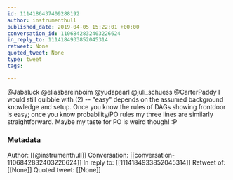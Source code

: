 ```yaml
---
id: 1114186437409288192
author: instrumenthull
published_date: 2019-04-05 15:22:01 +00:00
conversation_id: 1106842832403226624
in_reply_to: 1114184933852045314
retweet: None
quoted_tweet: None
type: tweet
tags:

---
```


@Jabaluck @eliasbareinboim @yudapearl @juli_schuess @CarterPaddy I would still quibble with (2) -- "easy" depends on the assumed background knowledge and setup. Once you know the rules of DAGs showing frontdoor is easy; once you know probability/PO rules my three lines are similarly straightforward. Maybe my taste for PO is weird though! :P

### Metadata

Author: [[@instrumenthull]]
Conversation: [[conversation-1106842832403226624]]
In reply to: [[1114184933852045314]]
Retweet of: [[None]]
Quoted tweet: [[None]]
